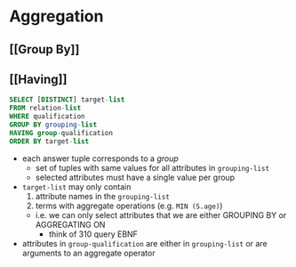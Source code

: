 # Aggregation
## [[Group By]]
## [[Having]]

```sql
SELECT [DISTINCT] target-list
FROM relation-list
WHERE qualification
GROUP BY grouping-list
HAVING group-qualification
ORDER BY target-list
```
- each answer tuple corresponds to a *group*
	- set of tuples with same values for all attributes in `grouping-list`
	- selected attributes must have a single value per group
- `target-list` may only contain
	1. attribute names in the `grouping-list`
	2. terms with aggregate operations (e.g. `MIN (S.age)`)
	- i.e. we can only select attributes that we are either GROUPING BY or AGGREGATING ON
		- think of 310 query EBNF
- attributes in `group-qualification` are either in `grouping-list` or are arguments to an aggregate operator
